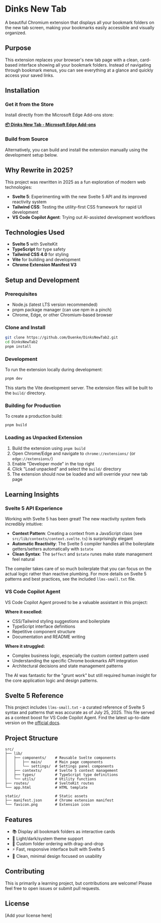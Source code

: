 # Dinks New Tab

A beautiful Chromium extension that displays all your bookmark folders on the new tab screen, making your bookmarks easily accessible and visually organized.

## Purpose

This extension replaces your browser's new tab page with a clean, card-based interface showing all your bookmark folders. Instead of navigating through bookmark menus, you can see everything at a glance and quickly access your saved links.

## Installation

### Get it from the Store

Install directly from the Microsoft Edge Add-ons store:

**[📦 Dinks New Tab - Microsoft Edge Add-ons](https://microsoftedge.microsoft.com/addons/detail/dinks-new-tab/kpjhoedlohmjcmmjhbpigommekpamkaa)**

### Build from Source

Alternatively, you can build and install the extension manually using the development setup below.

## Why Rewrite in 2025?

This project was rewritten in 2025 as a fun exploration of modern web technologies:

- **Svelte 5**: Experimenting with the new Svelte 5 API and its improved reactivity system
- **Tailwind CSS**: Testing the utility-first CSS framework for rapid UI development  
- **VS Code Copilot Agent**: Trying out AI-assisted development workflows

## Technologies Used

- **Svelte 5** with SvelteKit
- **TypeScript** for type safety
- **Tailwind CSS 4.0** for styling
- **Vite** for building and development
- **Chrome Extension Manifest V3**

## Setup and Development

### Prerequisites

- Node.js (latest LTS version recommended)
- pnpm package manager (can use npm in a pinch)
- Chrome, Edge, or other Chromium-based browser

### Clone and Install

```bash
git clone https://github.com/Duenke/DinksNewTab2.git
cd DinksNewTab2
pnpm install
```

### Development

To run the extension locally during development:

```bash
pnpm dev
```

This starts the Vite development server. The extension files will be built to the `build/` directory.

### Building for Production

To create a production build:

```bash
pnpm build
```

### Loading as Unpacked Extension

1. Build the extension using `pnpm build`
2. Open Chrome/Edge and navigate to `chrome://extensions/` (or `edge://extensions/`)
3. Enable "Developer mode" in the top right
4. Click "Load unpacked" and select the `build/` directory
5. The extension should now be loaded and will override your new tab page

## Learning Insights

### Svelte 5 API Experience

Working with Svelte 5 has been great! The new reactivity system feels incredibly intuitive:

- **Context Pattern**: Creating a context from a JavaScript class (see `src/lib/contexts/context.svelte.ts`) is surprisingly elegant
- **Automatic Reactivity**: The Svelte 5 compiler handles all the boilerplate getters/setters automatically with `$state`
- **Clean Syntax**: The `$effect` and `$state` runes make state management feel natural

The compiler takes care of so much boilerplate that you can focus on the actual logic rather than reactive plumbing. For more details on Svelte 5 patterns and best practices, see the included `llms-small.txt` file.

### VS Code Copilot Agent

VS Code Copilot Agent proved to be a valuable assistant in this project:

**Where it excelled:**

- CSS/Tailwind styling suggestions and boilerplate
- TypeScript interface definitions
- Repetitive component structure
- Documentation and README writing

**Where it struggled:**

- Complex business logic, especially the custom context pattern used
- Understanding the specific Chrome bookmarks API integration
- Architectural decisions and state management patterns

The AI was fantastic for the "grunt work" but still required human insight for the core application logic and design patterns.

## Svelte 5 Reference

This project includes `llms-small.txt` - a curated reference of Svelte 5 syntax and patterns that was accurate as of July 25, 2025. This file served as a context boost for VS Code Copilot Agent. Find the latest up-to-date version on the [official docs](https://svelte.dev/docs/llms).

## Project Structure

```text
src/
├── lib/
│   ├── components/    # Reusable Svelte components
│   │   ├── main/      # Main page components
│   │   └── settings/  # Settings panel components
│   ├── contexts/      # Svelte 5 context management
│   ├── types/         # TypeScript type definitions
│   └── utils/         # Utility functions
├── routes/            # SvelteKit routes
└── app.html           # HTML template

static/                # Static assets
├── manifest.json      # Chrome extension manifest
└── favicon.png        # Extension icon
```

## Features

- 📚 Display all bookmark folders as interactive cards
- 🎨 Light/dark/system theme support
- 🔄 Custom folder ordering with drag-and-drop
- ⚡ Fast, responsive interface built with Svelte 5
- 🎯 Clean, minimal design focused on usability

## Contributing

This is primarily a learning project, but contributions are welcome! Please feel free to open issues or submit pull requests.

## License

[Add your license here]
